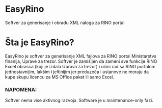 # EasyRino
Softver za generisanje i obradu XML naloga za RINO portal

# Šta je EasyRino?

EasyRino je softver za generisanje XML fajlova za RINO portal Ministarstva finanija, Uprave za trezor. 
Softver je zamišljen da zameni sve funkcije RINO Excel obrasca (koji je izdala Uprava za trezor) i 
učini rad sa RINO portalom jednostavnijim, lakšim i jeftinijim jer preduzeća i 
ustanove ne moraju da kupe skupu licencu za MS Office paket ili samo Excel.

### NAPOMENA:

Softver nema vise aktivnog razvoja. Software je u maintenance-only fazi.

